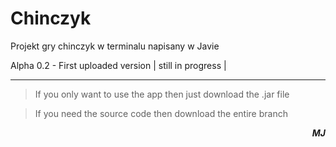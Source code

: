 # Chinczyk
Projekt gry chinczyk w terminalu napisany w Javie

Alpha 0.2 - First uploaded version | still in progress |

-------------------------------------------------
>If you only want to use the app then just download the .jar file

>If you need the source code then download the entire branch

<b><i><p style="text-align: right;">MJ</p></i></b>